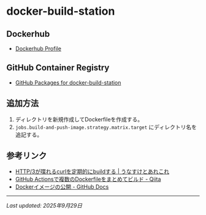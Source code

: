 # docker-build-station

## Dockerhub

- [Dockerhub Profile](https://hub.docker.com/u/thr3a)

## GitHub Container Registry

- [GitHub Packages for docker-build-station](https://github.com/thr3a?tab=packages&repo_name=docker-build-station)

## 追加方法

1. ディレクトリを新規作成してDockerfileを作成する。
2. `jobs.build-and-push-image.strategy.matrix.target` にディレクトリ名を追記する。

## 参考リンク

- [HTTP/3が喋れるcurlを定期的にbuildする | うなすけとあれこれ](https://blog.unasuke.com/2021/curl-http3-daily-build/)
- [GitHub Actionsで複数のDockerfileをまとめてビルド - Qiita](https://qiita.com/tomoyk/items/ab4d55cd1735bb2b579a)
- [Dockerイメージの公開 - GitHub Docs](https://docs.github.com/ja/actions/publishing-packages/publishing-docker-images)

---

_Last updated: 2025年9月29日_
